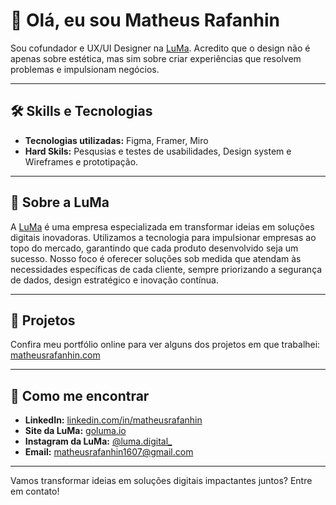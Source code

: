 # 👋 Olá, eu sou Matheus Rafanhin

Sou cofundador e UX/UI Designer na [LuMa](https://goluma.io/). Acredito que o design não é apenas sobre estética, mas sim sobre criar experiências que resolvem problemas e impulsionam negócios.

---

## 🛠️ Skills e Tecnologias

- **Tecnologias utilizadas:** Figma, Framer, Miro
- **Hard Skils:** Pesqusias e testes de usabilidades, Design system e Wireframes e prototipação.

---

## 💼 Sobre a LuMa

A [LuMa](https://goluma.io/) é uma empresa especializada em transformar ideias em soluções digitais inovadoras. Utilizamos a tecnologia para impulsionar empresas ao topo do mercado, garantindo que cada produto desenvolvido seja um sucesso. Nosso foco é oferecer soluções sob medida que atendam às necessidades específicas de cada cliente, sempre priorizando a segurança de dados, design estratégico e inovação contínua.

---

## 🚀 Projetos

Confira meu portfólio online para ver alguns dos projetos em que trabalhei: [matheusrafanhin.com](https://matheusrafanhin.com/)

---

## 📲 Como me encontrar

- **LinkedIn:** [linkedin.com/in/matheusrafanhin](https://www.linkedin.com/in/matheusrafanhin/)
- **Site da LuMa:** [goluma.io](https://goluma.io/)
- **Instagram da LuMa:** [@luma.digital_](https://www.instagram.com/luma.digital_/)
- **Email:** [matheusrafanhin1607@gmail.com](mailto:matheusrafanhin1607@gmail.com)

---

Vamos transformar ideias em soluções digitais impactantes juntos? Entre em contato!
